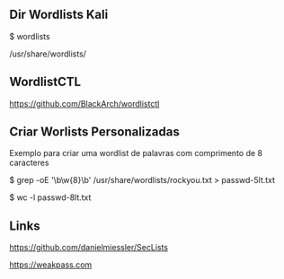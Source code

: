 ## Dir Wordlists Kali

$ wordlists

/usr/share/wordlists/

## WordlistCTL

https://github.com/BlackArch/wordlistctl

## Criar Worlists Personalizadas 

Exemplo para criar uma wordlist de palavras com comprimento de 8 caracteres

$ grep -oE '\b\w{8}\b' /usr/share/wordlists/rockyou.txt > passwd-5lt.txt

$ wc -l passwd-8lt.txt

## Links

https://github.com/danielmiessler/SecLists

https://weakpass.com
